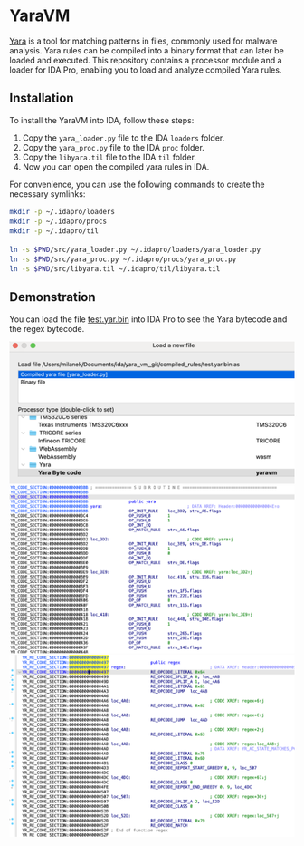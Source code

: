 # YaraVM
[Yara](https://github.com/VirusTotal/yara) is a tool for matching patterns in files, commonly used for malware analysis. Yara rules can be compiled into a binary format that can later be loaded and executed. This repository contains a processor module and a loader for IDA Pro, enabling you to load and analyze compiled Yara rules.


## Installation

To install the YaraVM into IDA, follow these steps:

1. Copy the `yara_loader.py` file to the IDA `loaders` folder.
2. Copy the `yara_proc.py` file to the IDA `proc` folder.
3. Copy the `libyara.til` file to the IDA `til` folder.
4. Now you can open the compiled yara rules in IDA.


For convenience, you can use the following commands to create the necessary symlinks:
```zsh
mkdir -p ~/.idapro/loaders
mkdir -p ~/.idapro/procs
mkdir -p ~/.idapro/til

ln -s $PWD/src/yara_loader.py ~/.idapro/loaders/yara_loader.py
ln -s $PWD/src/yara_proc.py ~/.idapro/procs/yara_proc.py
ln -s $PWD/src/libyara.til ~/.idapro/til/libyara.til
```

## Demonstration
You can load the file [test.yar.bin](compiled_rules/test.yar.bin) into IDA Pro to see the Yara bytecode and the regex bytecode.

![loader in action](img/loader.png)
![yara bytecode](img/image.png)
![regex bytecode](img/regex.png)